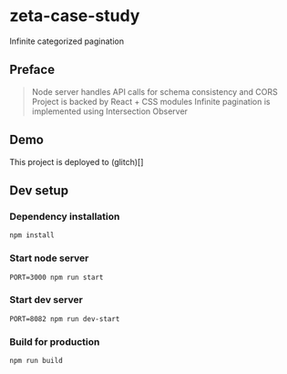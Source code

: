 # zeta-case-study
Infinite categorized pagination

## Preface

> Node server handles API calls for schema consistency and CORS
> Project is backed by React + CSS modules
> Infinite pagination is implemented using Intersection Observer


## Demo

This project is deployed to (glitch)[]

## Dev setup

### Dependency installation

```shell script
npm install
```

### Start node server
```shell script
PORT=3000 npm run start
``` 

### Start dev server
```shell script
PORT=8082 npm run dev-start
``` 

### Build for production
```shell script
npm run build
``` 

